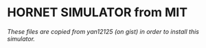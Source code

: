 # HORNET SIMULATOR from MIT
###### These files are copied from yan12125 (on gist) in order to install this simulator.
